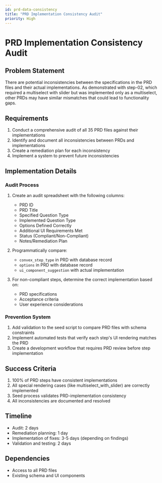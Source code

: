 ```yaml
---
id: prd-data-consistency
title: "PRD Implementation Consistency Audit"
priority: High
---
```


# PRD Implementation Consistency Audit

## Problem Statement

There are potential inconsistencies between the specifications in the PRD files and their actual implementations. As demonstrated with step-02, which required a multiselect with slider but was implemented only as a multiselect, other PRDs may have similar mismatches that could lead to functionality gaps.

## Requirements

1. Conduct a comprehensive audit of all 35 PRD files against their implementations
2. Identify and document all inconsistencies between PRDs and implementations
3. Create a remediation plan for each inconsistency
4. Implement a system to prevent future inconsistencies

## Implementation Details

### Audit Process

1. Create an audit spreadsheet with the following columns:
   - PRD ID
   - PRD Title
   - Specified Question Type
   - Implemented Question Type
   - Options Defined Correctly
   - Additional UI Requirements Met
   - Status (Compliant/Non-Compliant)
   - Notes/Remediation Plan

2. Programmatically compare:
   - `convex_step_type` in PRD with database record
   - `options` in PRD with database record
   - `ui_component_suggestion` with actual implementation

3. For non-compliant steps, determine the correct implementation based on:
   - PRD specifications
   - Acceptance criteria
   - User experience considerations

### Prevention System

1. Add validation to the seed script to compare PRD files with schema constraints
2. Implement automated tests that verify each step's UI rendering matches the PRD
3. Create a development workflow that requires PRD review before step implementation

## Success Criteria

1. 100% of PRD steps have consistent implementations
2. All special rendering cases (like multiselect_with_slider) are correctly implemented
3. Seed process validates PRD-implementation consistency
4. All inconsistencies are documented and resolved

## Timeline

- Audit: 2 days
- Remediation planning: 1 day
- Implementation of fixes: 3-5 days (depending on findings)
- Validation and testing: 2 days

## Dependencies

- Access to all PRD files
- Existing schema and UI components 